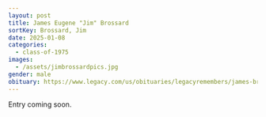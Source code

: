 ```yaml
---
layout: post
title: James Eugene "Jim" Brossard
sortKey: Brossard, Jim
date: 2025-01-08
categories:
  - class-of-1975
images:
  - /assets/jimbrossardpics.jpg
gender: male
obituary: https://www.legacy.com/us/obituaries/legacyremembers/james-brossard-obituary?id=57258294
---
```

E﻿ntry coming soon.